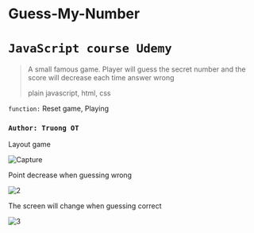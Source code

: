 # Guess-My-Number
# `JavaScript course Udemy`
> A small famous game. Player will guess the secret number and the score will decrease each time answer wrong
> 
> plain javascript, html, css

`function:` Reset game, Playing

### `Author: Truong OT`

Layout game

![Capture](https://user-images.githubusercontent.com/72255700/128134010-6a599e09-50a2-4a77-8235-3f5f7d95e427.PNG)

Point decrease when guessing wrong

![2](https://user-images.githubusercontent.com/72255700/128134149-055a0a0c-bdbd-4f28-a85c-621caa18c9d8.PNG)

The screen will change when guessing correct

![3](https://user-images.githubusercontent.com/72255700/128134155-69a78041-50a9-490d-b83a-ddf51af6f574.PNG)

